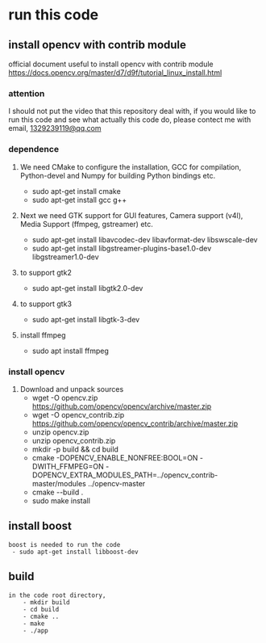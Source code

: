 # run this code
## install opencv with contrib module
 official document useful to install opencv with contrib module https://docs.opencv.org/master/d7/d9f/tutorial_linux_install.html
 
 ### attention
  I should not put the video that this repository deal with, if you would like to run this code and see what actually this code do, please contect me with email, 1329239119@qq.com

 ### dependence
  1. We need CMake to configure the installation, GCC for compilation, Python-devel and Numpy for building Python bindings etc.

        - sudo apt-get install cmake
        - sudo apt-get install gcc g++
  2. Next we need GTK support for GUI features, Camera support (v4l), Media Support (ffmpeg, gstreamer) etc.
        - sudo apt-get install libavcodec-dev libavformat-dev libswscale-dev
        - sudo apt-get install libgstreamer-plugins-base1.0-dev libgstreamer1.0-dev
  3. to support gtk2
        - sudo apt-get install libgtk2.0-dev
  4. to support gtk3
        - sudo apt-get install libgtk-3-dev
  5. install ffmpeg
        - sudo apt install ffmpeg

 ### install opencv
  1. Download and unpack sources
     - wget -O opencv.zip https://github.com/opencv/opencv/archive/master.zip
     - wget -O opencv_contrib.zip https://github.com/opencv/opencv_contrib/archive/master.zip
     - unzip opencv.zip
     - unzip opencv_contrib.zip
     - mkdir -p build && cd build
     - cmake -DOPENCV_ENABLE_NONFREE:BOOL=ON -DWITH_FFMPEG=ON -DOPENCV_EXTRA_MODULES_PATH=../opencv_contrib-master/modules ../opencv-master  
     - cmake --build .
     - sudo make install
## install boost
    boost is needed to run the code
     - sudo apt-get install libboost-dev

## build
    in the code root directory, 
        - mkdir build
        - cd build
        - cmake ..
        - make 
        - ./app
